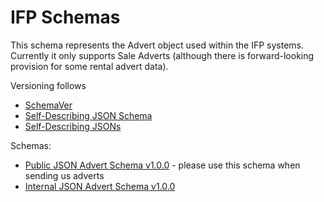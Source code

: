 # IFP Schemas

This schema represents the Advert object used within the IFP systems. Currently it only supports Sale Adverts (although there is forward-looking provision for some rental advert data).

Versioning follows 

- [SchemaVer](https://github.com/ifp/iglu/wiki/SchemaVer)
- [Self-Describing JSON Schema](https://github.com/ifp/iglu/wiki/Self-describing-JSON-Schemas)
- [Self-Describing JSONs](https://github.com/ifp/iglu/wiki/Self-describing-JSONs)

Schemas:

- [Public JSON Advert Schema v1.0.0](https://github.com/ifp/schemas/blob/master/json/public_advert-schema_v1.0.0.json) - please use this schema when sending us adverts
- [Internal JSON Advert Schema v1.0.0](https://github.com/ifp/schemas/blob/master/json/internal_advert-schema_v1.0.0.json)

